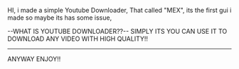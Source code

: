 HI, i made a simple Youtube Downloader, That called "MEX", its the first gui i made so maybe its has some issue, 

--WHAT IS YOUTUBE DOWNLOADER??--
SIMPLY ITS YOU CAN USE IT TO DOWNLOAD ANY VIDEO WITH HIGH QUALITY!!

--------------------------------------------------------------------

ANYWAY ENJOY!!

